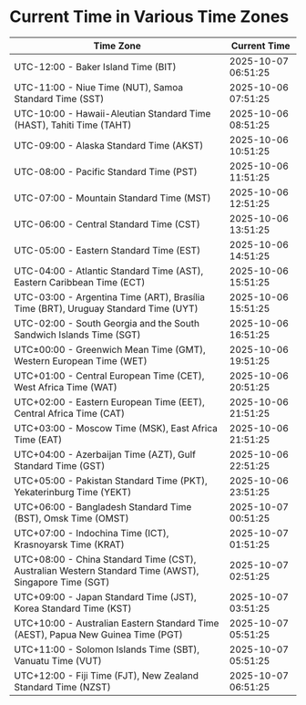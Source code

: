 # Current Time in Various Time Zones

| Time Zone | Current Time |
|-----------|--------------|
| UTC-12:00 - Baker Island Time (BIT) | 2025-10-07 06:51:25 |
| UTC-11:00 - Niue Time (NUT), Samoa Standard Time (SST) | 2025-10-06 07:51:25 |
| UTC-10:00 - Hawaii-Aleutian Standard Time (HAST), Tahiti Time (TAHT) | 2025-10-06 08:51:25 |
| UTC-09:00 - Alaska Standard Time (AKST) | 2025-10-06 10:51:25 |
| UTC-08:00 - Pacific Standard Time (PST) | 2025-10-06 11:51:25 |
| UTC-07:00 - Mountain Standard Time (MST) | 2025-10-06 12:51:25 |
| UTC-06:00 - Central Standard Time (CST) | 2025-10-06 13:51:25 |
| UTC-05:00 - Eastern Standard Time (EST) | 2025-10-06 14:51:25 |
| UTC-04:00 - Atlantic Standard Time (AST), Eastern Caribbean Time (ECT) | 2025-10-06 15:51:25 |
| UTC-03:00 - Argentina Time (ART), Brasília Time (BRT), Uruguay Standard Time (UYT) | 2025-10-06 15:51:25 |
| UTC-02:00 - South Georgia and the South Sandwich Islands Time (SGT) | 2025-10-06 16:51:25 |
| UTC±00:00 - Greenwich Mean Time (GMT), Western European Time (WET) | 2025-10-06 19:51:25 |
| UTC+01:00 - Central European Time (CET), West Africa Time (WAT) | 2025-10-06 20:51:25 |
| UTC+02:00 - Eastern European Time (EET), Central Africa Time (CAT) | 2025-10-06 21:51:25 |
| UTC+03:00 - Moscow Time (MSK), East Africa Time (EAT) | 2025-10-06 21:51:25 |
| UTC+04:00 - Azerbaijan Time (AZT), Gulf Standard Time (GST) | 2025-10-06 22:51:25 |
| UTC+05:00 - Pakistan Standard Time (PKT), Yekaterinburg Time (YEKT) | 2025-10-06 23:51:25 |
| UTC+06:00 - Bangladesh Standard Time (BST), Omsk Time (OMST) | 2025-10-07 00:51:25 |
| UTC+07:00 - Indochina Time (ICT), Krasnoyarsk Time (KRAT) | 2025-10-07 01:51:25 |
| UTC+08:00 - China Standard Time (CST), Australian Western Standard Time (AWST), Singapore Time (SGT) | 2025-10-07 02:51:25 |
| UTC+09:00 - Japan Standard Time (JST), Korea Standard Time (KST) | 2025-10-07 03:51:25 |
| UTC+10:00 - Australian Eastern Standard Time (AEST), Papua New Guinea Time (PGT) | 2025-10-07 05:51:25 |
| UTC+11:00 - Solomon Islands Time (SBT), Vanuatu Time (VUT) | 2025-10-07 05:51:25 |
| UTC+12:00 - Fiji Time (FJT), New Zealand Standard Time (NZST) | 2025-10-07 06:51:25 |
